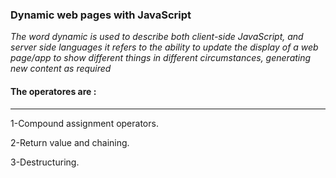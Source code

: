### Dynamic web pages with JavaScript

*The word dynamic is used to describe both client-side JavaScript, and server side languages it refers to the ability to update the display of a web page/app to show different things in different circumstances, generating new content as required*
 
 #### The operatores are :
 -----------
 1-Compound assignment operators.

 2-Return value and chaining.

 3-Destructuring.
